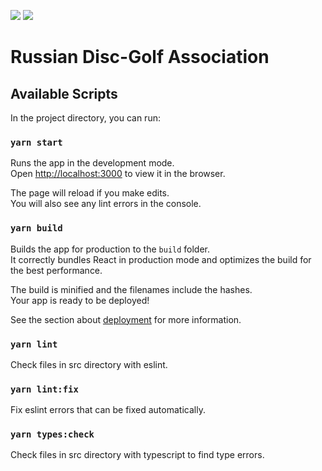 <a href="https://codeclimate.com/github/RDGAapp/web/maintainability"><img src="https://api.codeclimate.com/v1/badges/7624ca02d048cab479a6/maintainability" /></a>
<a href="https://codeclimate.com/github/RDGAapp/web/test_coverage"><img src="https://api.codeclimate.com/v1/badges/7624ca02d048cab479a6/test_coverage" /></a>

# Russian Disc-Golf Association
## Available Scripts

In the project directory, you can run:

### `yarn start`

Runs the app in the development mode.\
Open [http://localhost:3000](http://localhost:3000) to view it in the browser.

The page will reload if you make edits.\
You will also see any lint errors in the console.

### `yarn build`

Builds the app for production to the `build` folder.\
It correctly bundles React in production mode and optimizes the build for the best performance.

The build is minified and the filenames include the hashes.\
Your app is ready to be deployed!

See the section about [deployment](https://facebook.github.io/create-react-app/docs/deployment) for more information.

### `yarn lint`

Check files in src directory with eslint.

### `yarn lint:fix`

Fix eslint errors that can be fixed automatically.

### `yarn types:check`

Check files in src directory with typescript to find type errors.
